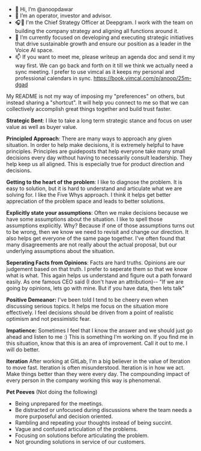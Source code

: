 - 👋 Hi, I’m @anoopdawar
- 👀 I’m an operator, investor and advisor.
- 🎧🎤 I'm the Chief Strategy Officer at Deepgram. I work with the team on building the company strategy and aligning all functions around it.
- 🌱 I’m currently focused on developing and executing strategic initiatives that drive sustainable growth and ensure our position as a leader in the Voice AI space. 
- 📫 If you want to meet me, please writeup an agenda doc and send it my way first. We can go back and forth on it till we think we actually need a sync meeting. I prefer to use vimcal as it keeps my personal and professional calendars in sync. https://book.vimcal.com/p/anoop/25m-dgad


 My README is not my way of imposing my "preferences" on others, but instead sharing a "shortcut". It will help you connect to me so that we can collectively accomplish great things together and build trust faster.


**Strategic Bent**: I like to take a long term strategic stance and focus on user value as well as buyer value.

**Principled Approach**: There are many ways to approach any given situation. In order to help make decisions, it is extremely helpful to have principles. Principles are guideposts that help everyone take many small decisions every day without having to necessarily consult leadership. They help keep us all aligned. This is especially true for product direction and decisions.

**Getting to the heart of the problem**: I like to diagnose the problem. It is easy to solution, but it is hard to understand and articulate what we are solving for. I like the Five Whys approach. I think it helps get better appreciation of the problem space and leads to better solutions.

**Explicitly state your assumptions**: Often we make decisions because we have some assumptions about the situation. I like to spell those assumptions explicitly. Why? Because if one of those assumptions turns out to be wrong, then we know we need to revisit and change our direction. It also helps get everyone of the same page together. I've often found that many disagreements are not really about the actual proposal, but our underlying assumptions about the situation.

**Seperating Facts from Opinions**: Facts are hard truths. Opinions are our judgement based on that truth. I prefer to seperate them so that we know what is what. This again helps us understand and figure out a path forward easily. As one famous CEO said (I don't have an attribution)-- "If we are going by opinions, lets go with mine. But if you have data, then lets talk"

**Positive Demeanor:** I've been told I tend to be cheery even when discussing serious topics. It helps me focus on the situation more effectively. I feel decisions should be driven from a point of realistic optimism and not pessimistic fear.

**Impatience:** Sometimes I feel that I know the answer and we should just go ahead and listen to me :) This is something I'm working on. If you find me in this situation, know that this is an area of improvement. Call it out to me. I will do better.

**Iteration** After working at GitLab, I'm a big believer in the value of Iteration to move fast. Iteration is often misunderstood. Iteration is in how we act. Make things better than they were every day. The compounding impact of every  person in the company working this way is phenomenal. 

**Pet Peeves** (Not doing the following)
- Being unprepared for the meetings.
- Be distracted or unfocused during discussions where the team needs a more purposeful and decision oriented.
- Rambling and repeating your thoughts instead of being succint.
- Vague and confused articulation of the problems.
- Focusing on solutions before articulating the problem.
- Not grounding solutions in service of our customers. 

<!---
anoopdawar/anoopdawar is a ✨ special ✨ repository because its `README.md` (this file) appears on your GitHub profile.
You can click the Preview link to take a look at your changes.
--->
